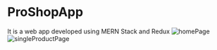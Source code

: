 # ProShopApp
It is a web app developed using MERN Stack and Redux
![homePage](https://user-images.githubusercontent.com/67333647/122671853-2fd36b00-d1e6-11eb-92fb-65d44ed562a6.PNG)
![singleProductPage](https://user-images.githubusercontent.com/67333647/122671875-45e12b80-d1e6-11eb-9e91-2e205445d6c8.PNG)
